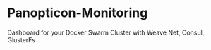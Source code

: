 # Panopticon-Monitoring

Dashboard for your Docker Swarm Cluster with Weave Net, Consul, GlusterFs

